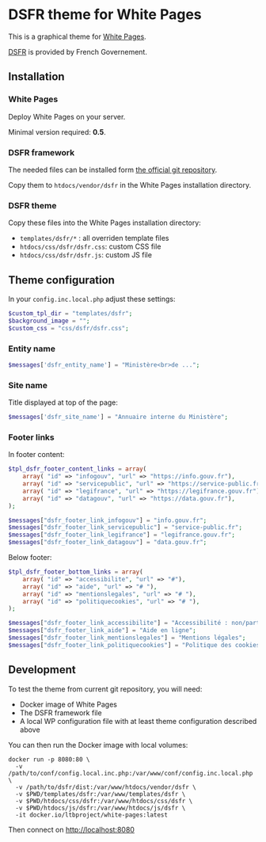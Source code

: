 # DSFR theme for White Pages

This is a graphical theme for [White Pages](https://github.com/ltb-project/white-pages).

[DSFR](https://github.com/GouvernementFR/dsfr) is provided by French Governement.

## Installation

### White Pages

Deploy White Pages on your server.

Minimal version required: **0.5**.

### DSFR framework

The needed files can be installed form [the official git repository](https://github.com/GouvernementFR/dsfr).

Copy them to `htdocs/vendor/dsfr` in the White Pages installation directory.

### DSFR theme

Copy these files into the White Pages installation directory:
* `templates/dsfr/*` : all overriden template files
* `htdocs/css/dsfr/dsfr.css`: custom CSS file
* `htdocs/css/dsfr/dsfr.js`: custom JS file

## Theme configuration

In your `config.inc.local.php` adjust these settings:
```php
$custom_tpl_dir = "templates/dsfr";
$background_image = "";
$custom_css = "css/dsfr/dsfr.css";
```

### Entity name

```php
$messages['dsfr_entity_name'] = "Ministère<br>de ...";
```

### Site name

Title displayed at top of the page:
```php
$messages['dsfr_site_name'] = "Annuaire interne du Ministère";
```

### Footer links

In footer content:

```php
$tpl_dsfr_footer_content_links = array(
    array( "id" => "infogouv", "url" => "https://info.gouv.fr"),
    array( "id" => "servicepublic", "url" => "https://service-public.fr"),
    array( "id" => "legifrance", "url" => "https://legifrance.gouv.fr"),
    array( "id" => "datagouv", "url" => "https://data.gouv.fr"),
);

$messages["dsfr_footer_link_infogouv"] = "info.gouv.fr";
$messages["dsfr_footer_link_servicepublic"] = "service-public.fr";
$messages["dsfr_footer_link_legifrance"] = "legifrance.gouv.fr";
$messages["dsfr_footer_link_datagouv"] = "data.gouv.fr";
```

Below footer:
```php
$tpl_dsfr_footer_bottom_links = array(
    array( "id" => "accessibilite", "url" => "#"),
    array( "id" => "aide", "url" => "# "),
    array( "id" => "mentionslegales", "url" => "# "),
    array( "id" => "politiquecookies", "url" => "# "),
);

$messages["dsfr_footer_link_accessibilite"] = "Accessibilité : non/partiellement/totalement conforme";
$messages["dsfr_footer_link_aide"] = "Aide en ligne";
$messages["dsfr_footer_link_mentionslegales"] = "Mentions légales";
$messages["dsfr_footer_link_politiquecookies"] = "Politique des cookies";
```

## Development

To test the theme from current git repository, you will need:
* Docker image of White Pages
* The DSFR framework file
* A local WP configuration file with at least theme configuration described above

You can then run the Docker image with local volumes:
```
docker run -p 8080:80 \
  -v /path/to/conf/config.local.inc.php:/var/www/conf/config.inc.local.php \
  -v /path/to/dsfr/dist:/var/www/htdocs/vendor/dsfr \
  -v $PWD/templates/dsfr:/var/www/templates/dsfr \
  -v $PWD/htdocs/css/dsfr:/var/www/htdocs/css/dsfr \
  -v $PWD/htdocs/js/dsfr:/var/www/htdocs/js/dsfr \
  -it docker.io/ltbproject/white-pages:latest
```

Then connect on [http://localhost:8080](http://localhost:8080)

